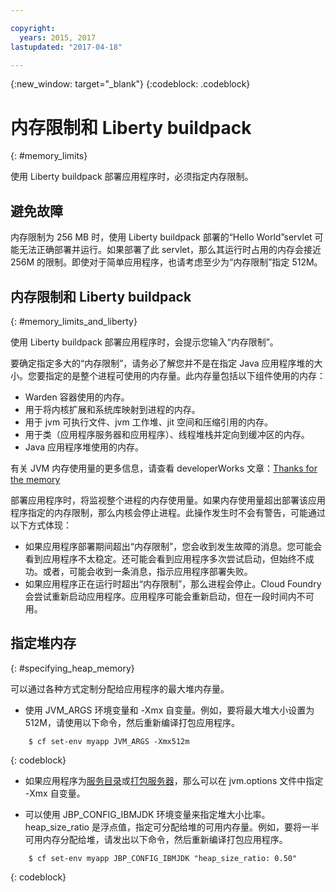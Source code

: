 ```yaml
---

copyright:
  years: 2015, 2017
lastupdated: "2017-04-18"

---
```


{:new_window: target="_blank"}
{:codeblock: .codeblock}

# 内存限制和 Liberty buildpack
{: #memory_limits}

使用 Liberty buildpack 部署应用程序时，必须指定内存限制。

## 避免故障

内存限制为 256 MB 时，使用 Liberty buildpack 部署的“Hello World”servlet 可能无法正确部署并运行。如果部署了此 servlet，那么其运行时占用的内存会接近 256M 的限制。即使对于简单应用程序，也请考虑至少为“内存限制”指定 512M。

## 内存限制和 Liberty buildpack
{: #memory_limits_and_liberty}


使用 Liberty buildpack 部署应用程序时，会提示您输入“内存限制”。

要确定指定多大的“内存限制”，请务必了解您并不是在指定 Java 应用程序堆的大小。您要指定的是整个进程可使用的内存量。此内存量包括以下组件使用的内存：

* Warden 容器使用的内存。
* 用于将内核扩展和系统库映射到进程的内存。
* 用于 jvm 可执行文件、jvm 工作堆、jit 空间和压缩引用的内存。
* 用于类（应用程序服务器和应用程序）、线程堆栈并定向到缓冲区的内存。
* Java 应用程序堆使用的内存。

有关 JVM 内存使用量的更多信息，请查看 developerWorks 文章：[Thanks for the memory](http://www.ibm.com/developerworks/library/j-nativememory-linux/)

部署应用程序时，将监视整个进程的内存使用量。如果内存使用量超出部署该应用程序指定的内存限制，那么内核会停止进程。此操作发生时不会有警告，可能通过以下方式体现：

* 如果应用程序部署期间超出“内存限制”，您会收到发生故障的消息。您可能会看到应用程序不太稳定。还可能会看到应用程序多次尝试启动，但始终不成功。或者，可能会收到一条消息，指示应用程序部署失败。
* 如果应用程序正在运行时超出“内存限制”，那么进程会停止。Cloud Foundry 会尝试重新启动应用程序。应用程序可能会重新启动，但在一段时间内不可用。

## 指定堆内存
{: #specifying_heap_memory}

可以通过各种方式定制分配给应用程序的最大堆内存量。

*  使用 JVM_ARGS 环境变量和 -Xmx 自变量。例如，要将最大堆大小设置为 512M，请使用以下命令，然后重新编译打包应用程序。

```
    $ cf set-env myapp JVM_ARGS -Xmx512m
```
{: codeblock}

* 如果应用程序为[服务目录](optionsForPushing.html#server_directory)或[打包服务器](optionsForPushing.html#packaged_server)，那么可以在 jvm.options 文件中指定 -Xmx 自变量。

* 可以使用 JBP_CONFIG_IBMJDK 环境变量来指定堆大小比率。heap_size_ratio 是浮点值，指定可分配给堆的可用内存量。例如，要将一半可用内存分配给堆，请发出以下命令，然后重新编译打包应用程序。

```
    $ cf set-env myapp JBP_CONFIG_IBMJDK "heap_size_ratio: 0.50"
```
{: codeblock}
